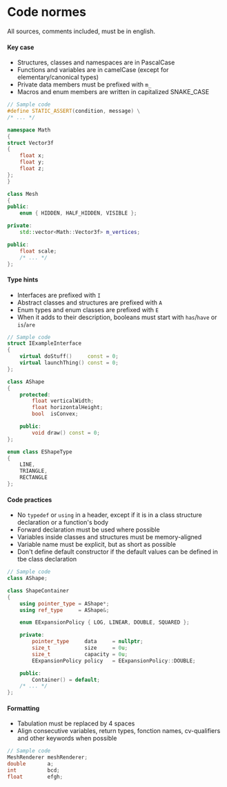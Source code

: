 # Code normes

All sources, comments included, must be in english.

#### Key case
- Structures, classes and namespaces are in PascalCase
- Functions and variables are in camelCase (except for elementary/canonical types)
- Private data members must be prefixed with `m_`
- Macros and enum members are written in capitalized SNAKE_CASE
```C++
// Sample code
#define STATIC_ASSERT(condition, message) \
/* ... */

namespace Math
{
struct Vector3f
{
    float x;
    float y;
    float z;
};
}

class Mesh
{
public:
    enum { HIDDEN, HALF_HIDDEN, VISIBLE };

private:
    std::vector<Math::Vector3f> m_vertices;

public:
    float scale;
    /* ... */
};
```

#### Type hints
- Interfaces are prefixed with `I`
- Abstract classes and structures are prefixed with `A`
- Enum types and enum classes are prefixed with `E`
- When it adds to their description, booleans must start with `has`/`have` or `is`/`are`

```C++
// Sample code
struct IExampleInterface
{
    virtual doStuff()     const = 0;
    virtual launchThing() const = 0;
};

class AShape
{
    protected:
        float verticalWidth;
        float horizontalHeight;
        bool  isConvex;

    public:
        void draw() const = 0;
};

enum class EShapeType
{
    LINE,
    TRIANGLE,
    RECTANGLE
};
```

#### Code practices
- No `typedef` or `using` in a header, except if it is in a class structure declaration or a function's body
- Forward declaration must be used where possible
- Variables inside classes and structures must be memory-aligned
- Variable name must be explicit, but as short as possible
- Don't define default constructor if the default values can be defined in tbe class declaration
```C++
// Sample code
class AShape;

class ShapeContainer
{
    using pointer_type = AShape*;
    using ref_type     = AShape&;

    enum EExpansionPolicy { LOG, LINEAR, DOUBLE, SQUARED };

    private:
        pointer_type     data     = nullptr;
        size_t           size     = 0u;
        size_t           capacity = 0u;
        EExpansionPolicy policy   = EExpansionPolicy::DOUBLE;

    public:
        Container() = default;
    /* ... */
};
```

#### Formatting
- Tabulation must be replaced by 4 spaces
- Align consecutive variables, return types, fonction names, cv-qualifiers and other keywords when possible

```C++
// Sample code
MeshRenderer meshRenderer;
double       a;
int          bcd;
float        efgh;
```